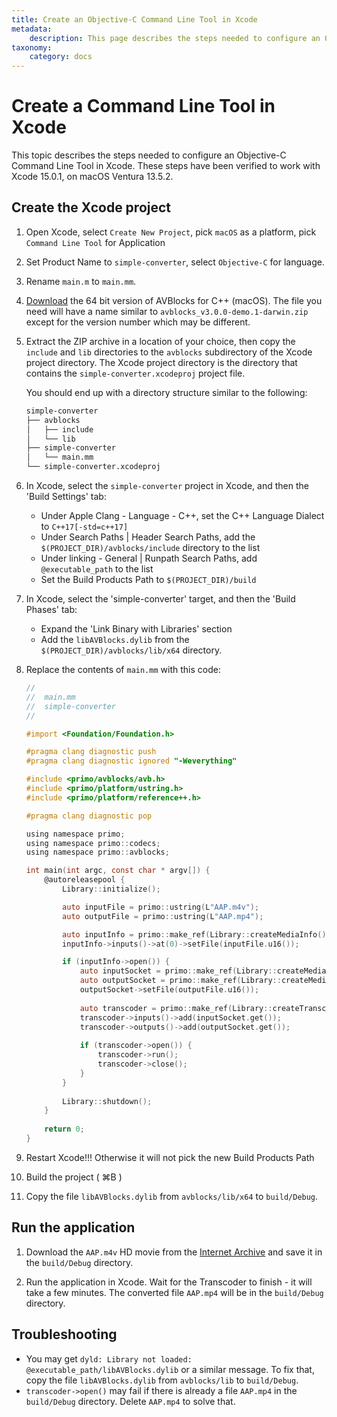 ```yaml
---
title: Create an Objective-C Command Line Tool in Xcode
metadata:
    description: This page describes the steps needed to configure an Objective-C Command Line Tool in Xcode.
taxonomy:
    category: docs
---
```


# Create a Command Line Tool in Xcode

This topic describes the steps needed to configure an Objective-C Command Line Tool in Xcode. These steps have been verified to work with Xcode 15.0.1, on macOS Ventura 13.5.2.

## Create the Xcode project 

1. Open Xcode, select `Create New Project`, pick `macOS` as a platform, pick `Command Line Tool` for Application 

2. Set Product Name to `simple-converter`, select `Objective-C` for language.

3. Rename `main.m` to `main.mm`. 

4. [Download](https://github.com/avblocks/avblocks-core/releases/) the 64 bit version of AVBlocks for C++ (macOS). The file you need will have a name similar to `avblocks_v3.0.0-demo.1-darwin.zip` except for the version number which may be different. 

5. Extract the ZIP archive in a location of your choice, then copy the `include` and `lib` directories to the `avblocks` subdirectory of the Xcode project directory. The Xcode project directory is the directory that contains the `simple-converter.xcodeproj` project file.

    You should end up with a directory structure similar to the following:

    ```sh
    simple-converter
    ├── avblocks
    │   ├── include
    │   └── lib
    ├── simple-converter
    │   └── main.mm
    └── simple-converter.xcodeproj
    ```

6. In Xcode, select the `simple-converter` project in Xcode, and then the 'Build Settings' tab: 
    * Under Apple Clang - Language - C++, set the C++ Language Dialect to `C++17[-std=c++17]`
    * Under Search Paths | Header Search Paths, add the `$(PROJECT_DIR)/avblocks/include` directory to the list
    * Under linking - General | Runpath Search Paths, add `@executable_path` to the list 
    * Set the Build Products Path to `$(PROJECT_DIR)/build`

7. In Xcode, select the 'simple-converter' target, and then the 'Build Phases' tab:
	* Expand the 'Link Binary with Libraries' section 
	* Add the `libAVBlocks.dylib` from the `$(PROJECT_DIR)/avblocks/lib/x64` directory.

8. Replace the contents of `main.mm` with this code:
		
    ```objectivec
    //
    //  main.mm
    //  simple-converter
    //

    #import <Foundation/Foundation.h>

    #pragma clang diagnostic push
    #pragma clang diagnostic ignored "-Weverything"

    #include <primo/avblocks/avb.h>
    #include <primo/platform/ustring.h>
    #include <primo/platform/reference++.h>

    #pragma clang diagnostic pop

    using namespace primo;
    using namespace primo::codecs;
    using namespace primo::avblocks;

    int main(int argc, const char * argv[]) {
        @autoreleasepool {
            Library::initialize();

            auto inputFile = primo::ustring(L"AAP.m4v");
            auto outputFile = primo::ustring(L"AAP.mp4");

            auto inputInfo = primo::make_ref(Library::createMediaInfo());
            inputInfo->inputs()->at(0)->setFile(inputFile.u16());

            if (inputInfo->open()) {
                auto inputSocket = primo::make_ref(Library::createMediaSocket(inputInfo.get()));
                auto outputSocket = primo::make_ref(Library::createMediaSocket(Preset::Video::Generic::MP4::Base_H264_AAC));
                outputSocket->setFile(outputFile.u16());
                
                auto transcoder = primo::make_ref(Library::createTranscoder());
                transcoder->inputs()->add(inputSocket.get());
                transcoder->outputs()->add(outputSocket.get());
                
                if (transcoder->open()) {
                    transcoder->run();
                    transcoder->close();
                }
            }
            
            Library::shutdown();
        }
        
        return 0;
    }
    ```

9. Restart Xcode!!! Otherwise it will not pick the new Build Products Path 

10. Build the project ( ⌘B )  

11. Copy the file `libAVBlocks.dylib` from `avblocks/lib/x64` to `build/Debug`. 

## Run the application

1. Download the `AAP.m4v` HD movie from the [Internet Archive](https://archive.org/details/Wildlife-filming) and save it in the `build/Debug` directory.

2. Run the application in Xcode. Wait for the Transcoder to finish - it will take a few minutes. The converted file `AAP.mp4` will be in the `build/Debug` directory.   
	
## Troubleshooting

* You may get `dyld: Library not loaded: @executable_path/libAVBlocks.dylib` or a similar message. To fix that, copy the file `libAVBlocks.dylib` from `avblocks/lib` to `build/Debug`.
* `transcoder->open()` may fail if there is already a file `AAP.mp4` in the `build/Debug` directory. Delete `AAP.mp4` to solve that.         
